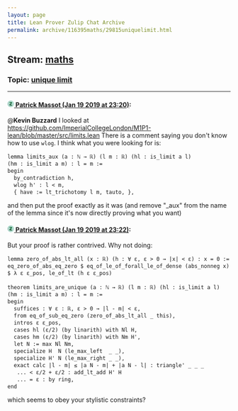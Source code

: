 ```yaml
---
layout: page
title: Lean Prover Zulip Chat Archive 
permalink: archive/116395maths/29815uniquelimit.html
---
```


## Stream: [maths](index.html)
### Topic: [unique limit](29815uniquelimit.html)

---

#### [![Click to go to Zulip](../../assets/img/zulip2.png) Patrick Massot (Jan 19 2019 at 23:20)](https://leanprover.zulipchat.com/#narrow/stream/116395-maths/topic/unique%20limit/near/156454309):
@**Kevin Buzzard** I looked at https://github.com/ImperialCollegeLondon/M1P1-lean/blob/master/src/limits.lean There is a comment saying you don't know how to use `wlog`. I think what you were looking for is:
```lean
lemma limits_aux (a : ℕ → ℝ) (l m : ℝ) (hl : is_limit a l)
(hm : is_limit a m) : l = m :=
begin
  by_contradiction h,
  wlog h' : l < m,
  { have := lt_trichotomy l m, tauto, },
```
and then put the proof exactly as it was (and remove "_aux" from the name of the lemma since it's now directly proving what you want)

#### [![Click to go to Zulip](../../assets/img/zulip2.png) Patrick Massot (Jan 19 2019 at 23:22)](https://leanprover.zulipchat.com/#narrow/stream/116395-maths/topic/unique%20limit/near/156454331):
But your proof is rather contrived. Why not doing:
```lean
lemma zero_of_abs_lt_all (x : ℝ) (h : ∀ ε, ε > 0 → |x| < ε) : x = 0 :=
eq_zero_of_abs_eq_zero $ eq_of_le_of_forall_le_of_dense (abs_nonneg x) $ λ ε ε_pos, le_of_lt (h ε ε_pos)

theorem limits_are_unique (a : ℕ → ℝ) (l m : ℝ) (hl : is_limit a l)
(hm : is_limit a m) : l = m :=
begin
  suffices : ∀ ε : ℝ, ε > 0 → |l - m| < ε,
  from eq_of_sub_eq_zero (zero_of_abs_lt_all _ this),
  intros ε ε_pos,
  cases hl (ε/2) (by linarith) with Nl H,
  cases hm (ε/2) (by linarith) with Nm H',
  let N := max Nl Nm,
  specialize H  N (le_max_left  _ _),
  specialize H' N (le_max_right _ _),
  exact calc |l - m| ≤ |a N - m| + |a N - l| : triangle' _ _ _
   ... < ε/2 + ε/2 : add_lt_add H' H
   ... = ε : by ring,
end
```
which seems to obey your stylistic constraints?

